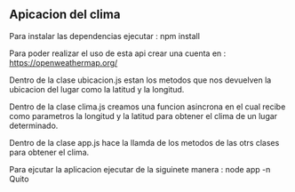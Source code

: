 ## Apicacion del clima

Para instalar las dependencias ejecutar :
npm install

Para poder realizar el uso de esta api crear una cuenta en :
https://openweathermap.org/

Dentro de la clase ubicacion.js  estan los metodos que nos devuelven la ubicacion del lugar como la latitud y la longitud.

Dentro de la clase clima.js creamos una funcion asincrona en el cual recibe como parametros la longitud y la latitud para obtener el clima de un lugar determinado.

Dentro de la clase app.js hace la llamda de los metodos de las otrs clases para obtener el clima.

Para ejcutar la aplicacion ejecutar de la siguinete manera : 
node app -n Quito